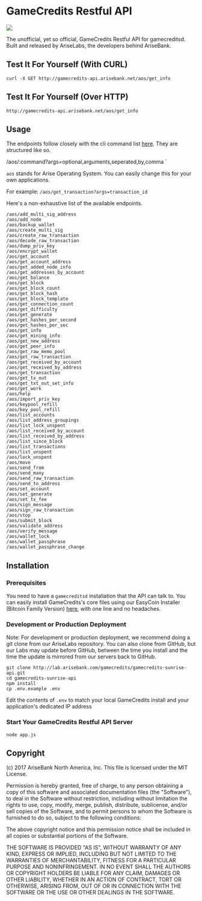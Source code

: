 # GameCredits Restful API 

![](https://arisebank.com/public-images/sunrise.png)

The unofficial, yet so official, GameCredits Restful API for gamecreditsd.
Built and released by AriseLabs, the developers behind AriseBank. 

## Test It For Yourself (With CURL)
```
curl -X GET http://gamecredits-api.arisebank.net/aos/get_info
```
## Test It For Yourself (Over HTTP)
```
http://gamecredits-api.arisebank.net/aos/get_info
```

## Usage

The endpoints follow closely with the cli command list [here](http://lab.arisebank.com/crypto-tools/bf-api/). 
They are structured like so.

/aos/:command?args=optional,arguments,seperated,by,comma
`

`aos` stands for Arise Operating System. You can easily change this for your own applications.

For example: `/aos/get_transaction?args=transaction_id`

Here's a non-exhaustive list of the available endpoints.

```
/aos/add_multi_sig_address
/aos/add_node
/aos/backup_wallet
/aos/create_multi_sig
/aos/create_raw_transaction
/aos/decode_raw_transaction
/aos/dump_priv_key
/aos/encrypt_wallet
/aos/get_account
/aos/get_account_address
/aos/get_added_node_info
/aos/get_addresses_by_account
/aos/get_balance
/aos/get_block
/aos/get_block_count
/aos/get_block_hash
/aos/get_block_template
/aos/get_connection_count
/aos/get_difficulty
/aos/get_generate
/aos/get_hashes_per_second
/aos/get_hashes_per_sec
/aos/get_info
/aos/get_mining_info
/aos/get_new_address
/aos/get_peer_info
/aos/get_raw_memo_pool
/aos/get_raw_transaction
/aos/get_received_by_account
/aos/get_received_by_address
/aos/get_transaction
/aos/get_tx_out
/aos/get_txt_out_set_info
/aos/get_work
/aos/help
/aos/import_priv_key
/aos/keypool_refill
/aos/key_pool_refill
/aos/list_accounts
/aos/list_address_groupings
/aos/list_lock_unspent
/aos/list_received_by_account
/aos/list_received_by_address
/aos/list_since_block
/aos/list_transactions
/aos/list_unspent
/aos/lock_unspent
/aos/move
/aos/send_from
/aos/send_many
/aos/send_raw_transaction
/aos/send_to_address
/aos/set_account
/aos/set_generate
/aos/set_tx_fee
/aos/sign_message
/aos/sign_raw_transaction
/aos/stop
/aos/submit_block
/aos/validate_address
/aos/verify_message
/aos/wallet_lock
/aos/wallet_passphrase
/aos/wallet_passphrase_change
```

## Installation

### Prerequisites

You need to have a `gamecreditsd` installation that the API can talk to. You can easily install GameCredits's core files using our EasyCoin Installer (Bitcoin Family Version) [here](http://lab.arisebank.com/crypto-tools/easycoin-btc/blob/master/easycoin-btc-v0.1.6.sh), with one line and no headaches.

### Development or Production Deployment 

Note: For development or production deployment, we recommend doing a git clone from our AriseLabs repository. You can also clone from GitHub, but our Labs may update before GitHub, between the time you install and the time the update is mirrored from our servers back to GitHub. 

```
git clone http://lab.arisebank.com/gamecredits/gamecredits-sunrise-api.git
cd gamecredits-sunrise-api
npm install
cp .env.example .env
```

Edit the contents of `.env` to match your local GameCredits install and your application's dedicated IP address

### Start Your GameCredits Restful API Server
```
node app.js
```

## Copyright
(c) 2017 AriseBank North America, Inc. This file is licensed under the MIT License.

Permission is hereby granted, free of charge, to any person obtaining a copy
of this software and associated documentation files (the "Software"), to deal
in the Software without restriction, including without limitation the rights
to use, copy, modify, merge, publish, distribute, sublicense, and/or sell
copies of the Software, and to permit persons to whom the Software is
furnished to do so, subject to the following conditions:

The above copyright notice and this permission notice shall be included in
all copies or substantial portions of the Software.

THE SOFTWARE IS PROVIDED "AS IS", WITHOUT WARRANTY OF ANY KIND, EXPRESS OR
IMPLIED, INCLUDING BUT NOT LIMITED TO THE WARRANTIES OF MERCHANTABILITY,
FITNESS FOR A PARTICULAR PURPOSE AND NONINFRINGEMENT. IN NO EVENT SHALL THE
AUTHORS OR COPYRIGHT HOLDERS BE LIABLE FOR ANY CLAIM, DAMAGES OR OTHER
LIABILITY, WHETHER IN AN ACTION OF CONTRACT, TORT OR OTHERWISE, ARISING FROM,
OUT OF OR IN CONNECTION WITH THE SOFTWARE OR THE USE OR OTHER DEALINGS IN
THE SOFTWARE.

